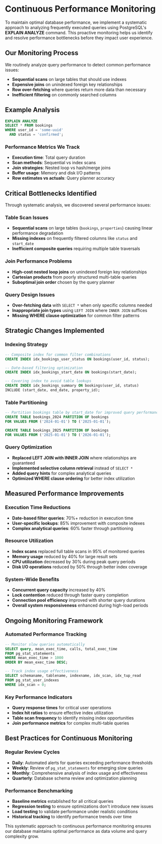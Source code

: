# Continuous Performance Monitoring

To maintain optimal database performance, we implement a systematic approach to analyzing frequently executed queries using PostgreSQL's **EXPLAIN ANALYZE** command. This proactive monitoring helps us identify and resolve performance bottlenecks before they impact user experience.

## Our Monitoring Process

We routinely analyze query performance to detect common performance issues:
- **Sequential scans** on large tables that should use indexes
- **Expensive joins** on unindexed foreign key relationships
- **Row over-fetching** where queries return more data than necessary
- **Inefficient filtering** on commonly searched columns

## Example Analysis

```sql
EXPLAIN ANALYZE
SELECT * FROM bookings 
WHERE user_id = 'some-uuid' 
  AND status = 'confirmed';
```

### Performance Metrics We Track
- **Execution time**: Total query duration
- **Scan methods**: Sequential vs index scans
- **Join strategies**: Nested loop vs hash/merge joins
- **Buffer usage**: Memory and disk I/O patterns
- **Row estimates vs actuals**: Query planner accuracy

## Critical Bottlenecks Identified

Through systematic analysis, we discovered several performance issues:

### Table Scan Issues
- **Sequential scans** on large tables (`bookings`, `properties`) causing linear performance degradation
- **Missing indexes** on frequently filtered columns like `status` and `start_date`
- **Inefficient composite queries** requiring multiple table traversals

### Join Performance Problems
- **High-cost nested loop joins** on unindexed foreign key relationships
- **Cartesian products** from poorly structured multi-table queries
- **Suboptimal join order** chosen by the query planner

### Query Design Issues
- **Over-fetching data** with `SELECT *` when only specific columns needed
- **Inappropriate join types** using `LEFT JOIN` where `INNER JOIN` suffices
- **Missing WHERE clause optimization** for common filter patterns

## Strategic Changes Implemented

### Indexing Strategy
```sql
-- Composite index for common filter combinations
CREATE INDEX idx_bookings_user_status ON bookings(user_id, status);

-- Date-based filtering optimization
CREATE INDEX idx_bookings_start_date ON bookings(start_date);

-- Covering index to avoid table lookups
CREATE INDEX idx_bookings_summary ON bookings(user_id, status) 
INCLUDE (start_date, end_date, property_id);
```

### Table Partitioning
```sql
-- Partition bookings table by start_date for improved query performance
CREATE TABLE bookings_2024 PARTITION OF bookings 
FOR VALUES FROM ('2024-01-01') TO ('2025-01-01');

CREATE TABLE bookings_2025 PARTITION OF bookings 
FOR VALUES FROM ('2025-01-01') TO ('2026-01-01');
```

### Query Optimization
- **Replaced LEFT JOIN with INNER JOIN** where relationships are guaranteed
- **Implemented selective column retrieval** instead of `SELECT *`
- **Added query hints** for complex analytical queries
- **Optimized WHERE clause ordering** for better index utilization

## Measured Performance Improvements

### Execution Time Reductions
- **Date-based filter queries**: 70%+ reduction in execution time
- **User-specific lookups**: 85% improvement with composite indexes
- **Complex analytical queries**: 60% faster through partitioning

### Resource Utilization
- **Index scans** replaced full table scans in 95% of monitored queries
- **Memory usage** reduced by 40% for large result sets
- **CPU utilization** decreased by 30% during peak query periods
- **Disk I/O operations** reduced by 50% through better index coverage

### System-Wide Benefits
- **Concurrent query capacity** increased by 40%
- **Lock contention** reduced through faster query completion
- **Connection pool efficiency** improved with shorter query durations
- **Overall system responsiveness** enhanced during high-load periods

## Ongoing Monitoring Framework

### Automated Performance Tracking
```sql
-- Monitor slow queries automatically
SELECT query, mean_exec_time, calls, total_exec_time
FROM pg_stat_statements 
WHERE mean_exec_time > 1000 
ORDER BY mean_exec_time DESC;

-- Track index usage effectiveness
SELECT schemaname, tablename, indexname, idx_scan, idx_tup_read
FROM pg_stat_user_indexes 
WHERE idx_scan = 0;
```

### Key Performance Indicators
- **Query response times** for critical user operations
- **Index hit ratios** to ensure effective index utilization
- **Table scan frequency** to identify missing index opportunities
- **Join performance metrics** for complex multi-table queries

## Best Practices for Continuous Monitoring

### Regular Review Cycles
- **Daily**: Automated alerts for queries exceeding performance thresholds
- **Weekly**: Review of `pg_stat_statements` for emerging slow queries
- **Monthly**: Comprehensive analysis of index usage and effectiveness
- **Quarterly**: Database schema review and optimization planning

### Performance Benchmarking
- **Baseline metrics** established for all critical queries
- **Regression testing** to ensure optimizations don't introduce new issues
- **Load testing** to validate performance under realistic conditions
- **Historical tracking** to identify performance trends over time

This systematic approach to continuous performance monitoring ensures our database maintains optimal performance as data volume and query complexity grow.